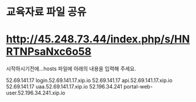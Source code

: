 # 교육자료 파일 공유
# http://45.248.73.44/index.php/s/HNRTNPsaNxc6o58



시작하시기전에...hosts 파일에 아래의 내용을 입력해 주세요.

52.69.141.17 login.52.69.141.17.xip.io
52.69.141.17 api.52.69.141.17.xip.io
52.69.141.17 uaa.52.69.141.17.xip.io
52.196.34.241  portal-web-user.52.196.34.241.xip.io
